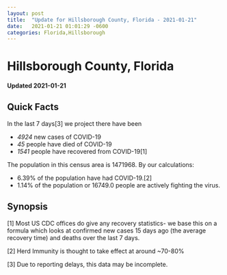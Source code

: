 ```yaml
---
layout: post
title:  "Update for Hillsborough County, Florida - 2021-01-21"
date:   2021-01-21 01:01:29 -0600
categories: Florida,Hillsborough
---
```


# Hillsborough County, Florida
#### Updated 2021-01-21

## Quick Facts

In the last 7 days[3] we project there have been
- *4924* new cases of COVID-19
- *45* people have died of COVID-19
- *1541* people have recovered from COVID-19[1]

The population in this census area is 1471968. By our calculations:
- 6.39% of the population have had COVID-19.[2]
- 1.14% of the population or 16749.0 people are actively fighting the virus.

## Synopsis




[1] Most US CDC offices do give any recovery statistics- we base this on a formula which looks at confirmed new cases
15 days ago (the average recovery time) and deaths over the last 7 days.

[2] Herd Immunity is thought to take effect at around ~70-80%

[3] Due to reporting delays, this data may be incomplete.
 
    